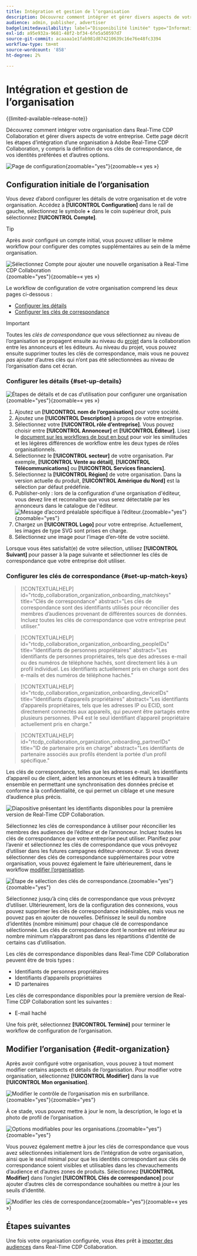 ```yaml
---
title: Intégration et gestion de l’organisation
description: Découvrez comment intégrer et gérer divers aspects de votre organisation dans Real-Time CDP Collaboration
audience: admin, publisher, advertiser
badgelimitedavailability: label="Disponibilité limitée" type="Informative" url="https://helpx.adobe.com/legal/product-descriptions/real-time-customer-data-platform-collaboration.html newtab=true"
exl-id: a95e932a-9681-48f2-bf34-6fe5a50597d7
source-git-commit: acaaaa1e1fab981d874210639c16e76e48fc3394
workflow-type: tm+mt
source-wordcount: '858'
ht-degree: 2%

---
```


# Intégration et gestion de l’organisation

{{limited-available-release-note}}

Découvrez comment intégrer votre organisation dans Real-Time CDP Collaboration et gérer divers aspects de votre entreprise. Cette page décrit les étapes d’intégration d’une organisation à Adobe Real-Time CDP Collaboration, y compris la définition de vos clés de correspondance, de vos identités préférées et d’autres options.

![Page de configuration](/help/assets/setup/manage-organization/my-organization.png){zoomable="yes"}{zoomable=« yes »}

## Configuration initiale de l’organisation

Vous devez d’abord configurer les détails de votre organisation et de votre organisation. Accédez à **[!UICONTROL Configuration]** dans le rail de gauche, sélectionnez le symbole **+** dans le coin supérieur droit, puis sélectionnez **[!UICONTROL Compte]**.

>[!TIP]
>
>Après avoir configuré un compte initial, vous pouvez utiliser le même workflow pour configurer des comptes supplémentaires au sein de la même organisation.

![Sélectionnez Compte pour ajouter une nouvelle organisation à Real-Time CDP Collaboration](/help/assets/setup/manage-organization/add-new-account.png){zoomable="yes"}{zoomable=« yes »}

Le workflow de configuration de votre organisation comprend les deux pages ci-dessous :

* [Configurer les détails](#set-up-details)
* [Configurer les clés de correspondance](#set-up-match-keys)

>[!IMPORTANT]
>
>Toutes les *clés de correspondance* que vous sélectionnez au niveau de l’organisation se propagent ensuite au niveau du [projet](/help/guide/collaborate/manage-projects.md) dans la collaboration entre les annonceurs et les éditeurs. Au niveau du projet, vous pouvez ensuite supprimer toutes les clés de correspondance, mais vous ne pouvez *pas* ajouter d’autres clés qui n’ont pas été sélectionnées au niveau de l’organisation dans cet écran.

### Configurer les détails {#set-up-details}

![Étapes de détails et de cas d’utilisation pour configurer une organisation](/help/assets/setup/manage-organization/add-organization-details.png){zoomable="yes"}{zoomable=« yes »}

1. Ajoutez un **[!UICONTROL nom de l’organisation]** pour votre société.
2. Ajoutez une **[!UICONTROL Description]** à propos de votre entreprise.
3. Sélectionnez votre **[!UICONTROL rôle d’entreprise]**. Vous pouvez choisir entre **[!UICONTROL Annonceur]** et **[!UICONTROL Éditeur]**. Lisez le [document sur les workflows de bout en bout](/help/guide/end-to-end-workflow.md) pour voir les similitudes et les légères différences de workflow entre les deux types de rôles organisationnels.
4. Sélectionnez le **[!UICONTROL secteur]** de votre organisation. Par exemple, **[!UICONTROL Vente au détail]**, **[!UICONTROL Télécommunications]** ou **[!UICONTROL Services financiers]**.
5. Sélectionnez la **[!UICONTROL Région]** de votre organisation. Dans la version actuelle du produit, **[!UICONTROL Amérique du Nord]** est la sélection par défaut prédéfinie.
6. <span class="preview"> Publisher-only </span> : lors de la configuration d&#39;une organisation d&#39;éditeur, vous devez lire et reconnaître que vous serez détectable par les annonceurs dans le catalogue de l&#39;éditeur.
   ![Message d’accord préalable spécifique à l’éditeur.](/help/assets/setup/manage-organization/publisher-specific-optin-message.png){zoomable="yes"}{zoomable=&quot;yes&quot;}
7. Chargez un **[!UICONTROL Logo]** pour votre entreprise. Actuellement, les images de type SVG sont prises en charge.
8. Sélectionnez une image pour l’image d’en-tête de votre société.

Lorsque vous êtes satisfait(e) de votre sélection, utilisez **[!UICONTROL Suivant]** pour passer à la page suivante et sélectionner les clés de correspondance que votre entreprise doit utiliser.

### Configurer les clés de correspondance {#set-up-match-keys}

>[!CONTEXTUALHELP]
>id="rtcdp_collaboration_organization_onboarding_matchkeys"
>title="Clés de correspondance"
>abstract="Les clés de correspondance sont des identifiants utilisés pour réconcilier des membres d’audiences provenant de différentes sources de données. Incluez toutes les clés de correspondance que votre entreprise peut utiliser."

>[!CONTEXTUALHELP]
>id="rtcdp_collaboration_organization_onboarding_peopleIDs"
>title="Identifiants de personnes propriétaires"
>abstract="Les identifiants de personnes propriétaires, tels que des adresses e-mail ou des numéros de téléphone hachés, sont directement liés à un profil individuel. Les identifiants actuellement pris en charge sont des e-mails et des numéros de téléphone hachés."

>[!CONTEXTUALHELP]
>id="rtcdp_collaboration_organization_onboarding_deviceIDs"
>title="Identifiants d’appareils propriétaires"
>abstract="Les identifiants d’appareils propriétaires, tels que les adresses IP ou ECID, sont directement connectés aux appareils, qui peuvent être partagés entre plusieurs personnes. IPv4 est le seul identifiant d’appareil propriétaire actuellement pris en charge."

>[!CONTEXTUALHELP]
>id="rtcdp_collaboration_organization_onboarding_partnerIDs"
>title="ID de partenaire pris en charge"
>abstract="Les identifiants de partenaire associés aux profils étendent la portée d’un profil spécifique."

Les clés de correspondance, telles que les adresses e-mail, les identifiants d’appareil ou de client, aident les annonceurs et les éditeurs à travailler ensemble en permettant une synchronisation des données précise et conforme à la confidentialité, ce qui permet un ciblage et une mesure d’audience plus précis.

![Diapositive présentant les identifiants disponibles pour la première version de Real-Time CDP Collaboration.](/help/assets/setup/manage-organization/available-identifiers.png)

Sélectionnez les clés de correspondance à utiliser pour réconcilier les membres des audiences de l’éditeur et de l’annonceur. Incluez toutes les clés de correspondance que votre entreprise peut utiliser. Planifiez pour l’avenir et sélectionnez les clés de correspondance que vous prévoyez d’utiliser dans les futures campagnes éditeur-annonceur. Si vous devez sélectionner des clés de correspondance supplémentaires pour votre organisation, vous pouvez également le faire ultérieurement, dans le workflow [modifier l’organisation](#edit-organization).

![Étape de sélection des clés de correspondance.](/help/assets/setup/manage-organization/add-organization-match-keys.png){zoomable="yes"}{zoomable=&quot;yes&quot;}

Sélectionnez jusqu’à cinq clés de correspondance que vous prévoyez d’utiliser. Ultérieurement, lors de la configuration des connexions, vous pouvez supprimer les clés de correspondance indésirables, mais vous ne pouvez pas en ajouter de nouvelles. Définissez le seuil du nombre d’identités (nombre minimum) pour chaque clé de correspondance sélectionnée. Les clés de correspondance dont le nombre est inférieur au nombre minimum n’apparaîtront pas dans les répartitions d’identité de certains cas d’utilisation.

Les clés de correspondance disponibles dans Real-Time CDP Collaboration peuvent être de trois types :

* Identifiants de personnes propriétaires
* Identifiants d’appareils propriétaires
* ID partenaires

Les clés de correspondance disponibles pour la première version de Real-Time CDP Collaboration sont les suivantes :

* E-mail haché

<!--

not available in the Limited GA release

* Hashed phone
* IPv4

-->

Une fois prêt, sélectionnez **[!UICONTROL Terminé]** pour terminer le workflow de configuration de l’organisation.

## Modifier l’organisation {#edit-organization}

Après avoir configuré votre organisation, vous pouvez à tout moment modifier certains aspects et détails de l’organisation. Pour modifier votre organisation, sélectionnez **[!UICONTROL Modifier]** dans la vue **[!UICONTROL Mon organisation]**.

![Modifier le contrôle de l’organisation mis en surbrillance.](/help/assets/setup/manage-organization/edit-organization.png){zoomable="yes"}{zoomable=&quot;yes&quot;}

À ce stade, vous pouvez mettre à jour le nom, la description, le logo et la photo de profil de l’organisation.

![Options modifiables pour les organisations.](/help/assets/setup/manage-organization/editable-options.png){zoomable="yes"}{zoomable=&quot;yes&quot;}

Vous pouvez également mettre à jour les clés de correspondance que vous avez sélectionnées initialement lors de l’intégration de votre organisation, ainsi que le seuil minimal pour que les identités correspondant aux clés de correspondance soient visibles et utilisables dans les chevauchements d’audience et d’autres zones de produits. Sélectionnez **[!UICONTROL Modifier]** dans l’onglet **[!UICONTROL Clés de correspondance]** pour ajouter d’autres clés de correspondance souhaitées ou mettre à jour les seuils d’identité.

![Modifier les clés de correspondance](/help/assets/setup/manage-organization/edit-match-keys.png){zoomable="yes"}{zoomable=« yes »}

## Étapes suivantes

Une fois votre organisation configurée, vous êtes prêt à [importer des audiences](/help/guide/setup/onboard-audiences.md) dans Real-Time CDP Collaboration.
